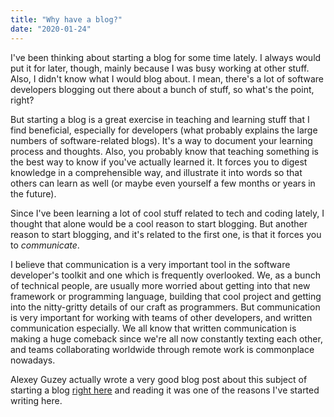 ```yaml
---
title: "Why have a blog?"
date: "2020-01-24"
---
```

I've been thinking about starting a blog for some time lately. I always would put it for later, though, mainly because I was busy working at other stuff. Also, I didn't know what I would blog about. I mean, there's a lot of software developers blogging out there about a bunch of stuff, so what's the point, right?

But starting a blog is a great exercise in teaching and learning stuff that I find beneficial, especially for developers (what probably explains the large numbers of software-related blogs). It's a way to document your learning process and thoughts. Also, you probably know that teaching something is the best way to know if you've actually learned it. It forces you to digest knowledge in a comprehensible way, and illustrate it into words so that others can learn as well (or maybe even yourself a few months or years in the future).

Since I've been learning a lot of cool stuff related to tech and coding lately, I thought that alone would be a cool reason to start blogging.
But another reason to start blogging, and it's related to the first one, is that it forces you to *communicate*. 

I believe that communication is a very important tool in the software developer's toolkit and one which is frequently overlooked. We, as a bunch of technical people, are usually more worried about getting into that new framework or programming language, building that cool project and getting into the nitty-gritty details of our craft as programmers. But communication is very important for working with teams of other developers, and written communication especially. We all know that written communication is making a huge comeback since we're all now constantly texting each other, and teams collaborating worldwide through remote work is commonplace nowadays.

Alexey Guzey actually wrote a very good blog post about this subject of starting a blog [right here](https://guzey.com/personal/why-have-a-blog/) and reading it was one of the reasons I've started writing here.